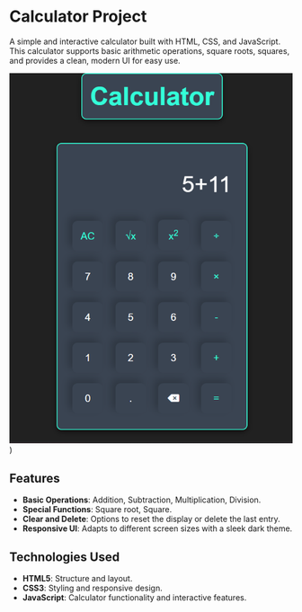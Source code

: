 # Calculator Project

A simple and interactive calculator built with HTML, CSS, and JavaScript. This calculator supports basic arithmetic operations, square roots, squares, and provides a clean, modern UI for easy use.

![Calculator Screenshot](https://github.com/Saishhhhhh/Calculator/blob/08ad37740d1765c4ace4a0a678a473885dd8ab56/Screenshot%202024-11-06%20212413.png))

## Features

- **Basic Operations**: Addition, Subtraction, Multiplication, Division.
- **Special Functions**: Square root, Square.
- **Clear and Delete**: Options to reset the display or delete the last entry.
- **Responsive UI**: Adapts to different screen sizes with a sleek dark theme.

## Technologies Used

- **HTML5**: Structure and layout.
- **CSS3**: Styling and responsive design.
- **JavaScript**: Calculator functionality and interactive features.

